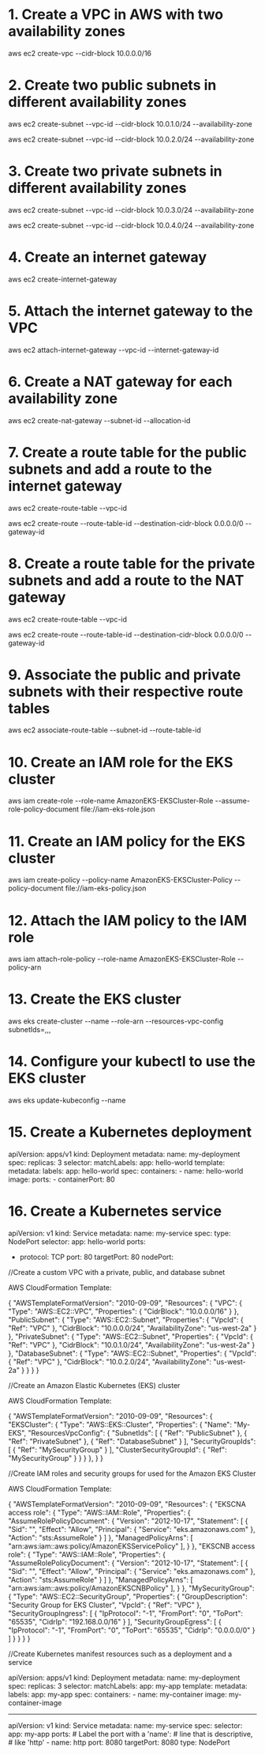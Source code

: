 # 1. Create a VPC in AWS with two availability zones

aws ec2 create-vpc --cidr-block 10.0.0.0/16

# 2. Create two public subnets in different availability zones

aws ec2 create-subnet --vpc-id <vpc-id> --cidr-block 10.0.1.0/24 --availability-zone <Availability-Zone1>

aws ec2 create-subnet --vpc-id <vpc-id> --cidr-block 10.0.2.0/24 --availability-zone <Availability-Zone2>

# 3. Create two private subnets in different availability zones

aws ec2 create-subnet --vpc-id <vpc-id> --cidr-block 10.0.3.0/24 --availability-zone <Availability-Zone1>

aws ec2 create-subnet --vpc-id <vpc-id> --cidr-block 10.0.4.0/24 --availability-zone <Availability-Zone2>

# 4. Create an internet gateway

aws ec2 create-internet-gateway

# 5. Attach the internet gateway to the VPC

aws ec2 attach-internet-gateway --vpc-id <vpc-id> --internet-gateway-id <internet-gateway-id>

# 6. Create a NAT gateway for each availability zone

aws ec2 create-nat-gateway --subnet-id <subnet-id> --allocation-id <allocation-id>

# 7. Create a route table for the public subnets and add a route to the internet gateway

aws ec2 create-route-table --vpc-id <vpc-id>

aws ec2 create-route --route-table-id <route-table-id> --destination-cidr-block 0.0.0.0/0 --gateway-id <internet-gateway-id>

# 8. Create a route table for the private subnets and add a route to the NAT gateway

aws ec2 create-route-table --vpc-id <vpc-id>

aws ec2 create-route --route-table-id <route-table-id> --destination-cidr-block 0.0.0.0/0 --gateway-id <nat-gateway-id>

# 9. Associate the public and private subnets with their respective route tables

aws ec2 associate-route-table --subnet-id <subnet-id> --route-table-id <route-table-id> 

# 10. Create an IAM role for the EKS cluster

aws iam create-role --role-name AmazonEKS-EKSCluster-Role --assume-role-policy-document file://iam-eks-role.json

# 11. Create an IAM policy for the EKS cluster

aws iam create-policy --policy-name AmazonEKS-EKSCluster-Policy --policy-document file://iam-eks-policy.json

# 12. Attach the IAM policy to the IAM role

aws iam attach-role-policy --role-name AmazonEKS-EKSCluster-Role --policy-arn <policy-arn>

# 13. Create the EKS cluster

aws eks create-cluster --name <cluster-name> --role-arn <role-arn> --resources-vpc-config subnetIds=<public-subnet1-id>,<public-subnet2-id>,<private-subnet1-id>,<private-subnet2-id>

# 14. Configure your kubectl to use the EKS cluster

aws eks update-kubeconfig --name <cluster-name>

# 15. Create a Kubernetes deployment

apiVersion: apps/v1
kind: Deployment
metadata:
  name: my-deployment
spec:
  replicas: 3
  selector:
    matchLabels:
      app: hello-world
  template:
    metadata:
      labels:
        app: hello-world
    spec:
      containers:
      - name: hello-world
        image: <image-name>
        ports:
        - containerPort: 80

# 16. Create a Kubernetes service

apiVersion: v1
kind: Service
metadata:
  name: my-service
spec:
  type: NodePort
  selector:
    app: hello-world
  ports:
  - protocol: TCP
    port: 80
    targetPort: 80
    nodePort: <node-port>



//Create a custom VPC with a private, public, and database subnet

AWS CloudFormation Template:

{
  "AWSTemplateFormatVersion": "2010-09-09",
  "Resources": {
    "VPC": {
      "Type": "AWS::EC2::VPC",
      "Properties": {
        "CidrBlock": "10.0.0.0/16"
      }
    },
    "PublicSubnet": {
      "Type": "AWS::EC2::Subnet",
      "Properties": {
        "VpcId": {
          "Ref": "VPC"
        },
        "CidrBlock": "10.0.0.0/24",
        "AvailabilityZone": "us-west-2a"
      }
    },
    "PrivateSubnet": {
      "Type": "AWS::EC2::Subnet",
      "Properties": {
        "VpcId": {
          "Ref": "VPC"
        },
        "CidrBlock": "10.0.1.0/24",
        "AvailabilityZone": "us-west-2a"
      }
    },
    "DatabaseSubnet": {
      "Type": "AWS::EC2::Subnet",
      "Properties": {
        "VpcId": {
          "Ref": "VPC"
        },
        "CidrBlock": "10.0.2.0/24",
        "AvailabilityZone": "us-west-2a"
      }
    }
  }
}

//Create an Amazon Elastic Kubernetes (EKS) cluster

AWS CloudFormation Template:

{
    "AWSTemplateFormatVersion": "2010-09-09",
    "Resources": {
        "EKSCluster": {
            "Type": "AWS::EKS::Cluster",
            "Properties": {
                "Name": "My-EKS",
                "ResourcesVpcConfig": {
                    "SubnetIds": [
                        { "Ref": "PublicSubnet" },
                        { "Ref": "PrivateSubnet" },
                        { "Ref": "DatabaseSubnet" }
                    ],
                    "SecurityGroupIds": [
                      { "Ref": "MySecurityGroup" }
                    ],
                    "ClusterSecurityGroupId": {
                      "Ref": "MySecurityGroup"
                    }
                }
            }
        },
    }
}

//Create IAM roles and security groups for used for the Amazon EKS Cluster

AWS CloudFormation Template:

{
    "AWSTemplateFormatVersion": "2010-09-09",
    "Resources": {
        "EKSCNA access role": {
            "Type": "AWS::IAM::Role",
            "Properties": {
                "AssumeRolePolicyDocument": {
                    "Version": "2012-10-17",
                    "Statement": [
                        {
                            "Sid": "",
                            "Effect": "Allow",
                            "Principal": {
                                "Service": "eks.amazonaws.com"
                            },
                            "Action": "sts:AssumeRole"
                        }
                    ]
                },
                "ManagedPolicyArns": [
                    "arn:aws:iam::aws:policy/AmazonEKSServicePolicy"
                ], 
            }
        },
        "EKSCNB access role": {
            "Type": "AWS::IAM::Role",
            "Properties": {
                "AssumeRolePolicyDocument": {
                    "Version": "2012-10-17",
                    "Statement": [
                        {
                            "Sid": "",
                            "Effect": "Allow",
                            "Principal": {
                                "Service": "eks.amazonaws.com"
                            },
                            "Action": "sts:AssumeRole"
                        }
                    ]
                },
                "ManagedPolicyArns": [
                    "arn:aws:iam::aws:policy/AmazonEKSCNBPolicy"
                ],
            }
        },
        "MySecurityGroup": {
            "Type": "AWS::EC2::SecurityGroup",
            "Properties": {
                "GroupDescription": "Security Group for EKS Cluster",
                "VpcId": {
                    "Ref": "VPC"
                },
                "SecurityGroupIngress": [
                    {
                        "IpProtocol": "-1",
                        "FromPort": "0",
                        "ToPort": "65535",
                        "CidrIp": "192.168.0.0/16"
                    }
                ],
                "SecurityGroupEgress": [
                    {
                        "IpProtocol": "-1",
                        "FromPort": "0",
                        "ToPort": "65535",
                        "CidrIp": "0.0.0.0/0"
                    }
                ]
            }
        }
    }
}

//Create Kubernetes manifest resources such as a deployment and a service

apiVersion: apps/v1
kind: Deployment
metadata:
  name: my-deployment
spec:
  replicas: 3
  selector:
    matchLabels:
      app: my-app
  template:
    metadata:
      labels:
        app: my-app
    spec:
      containers:
        - name: my-container
          image: my-container-image

---

apiVersion: v1
kind: Service
metadata:
  name: my-service
spec:
  selector:
    app: my-app
  ports:
    # Label the port with a 'name':
    # line that is descriptive,
    # like 'http'
    - name: http
      port: 8080
      targetPort: 8080
  type: NodePort
